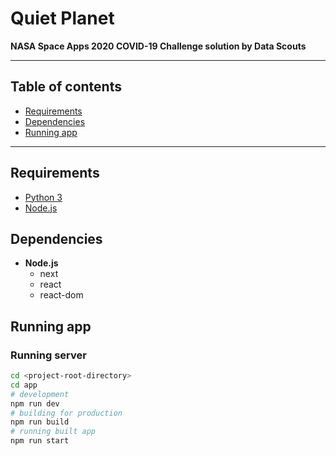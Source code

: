 # Quiet Planet
**NASA Space Apps 2020 COVID-19 Challenge solution by Data Scouts**

<hr>

## Table of contents
- [Requirements](#requirements)
- [Dependencies](#dependencies)
- [Running app](#running-app)

<hr>

## Requirements
- [Python 3](https://python.org)
- [Node.js](https://nodejs.org)

## Dependencies
- **Node.js**
    * next
    * react
    * react-dom

## Running app
### Running server
```bash
cd <project-root-directory>
cd app
# development
npm run dev
# building for production
npm run build
# running built app
npm run start
```

